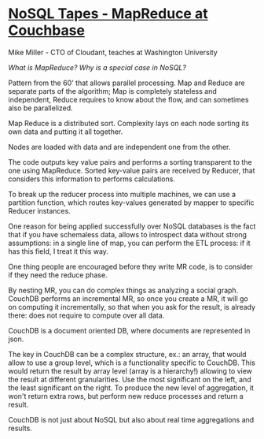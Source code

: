 # [NoSQL Tapes - MapReduce at Couchbase](http://nosqltapes.com/video/understanding-mapreduce-with-mike-miller)

Mike Miller - CTO of Cloudant, teaches at Washington University

*What is MapReduce? Why is a special case in NoSQL?*

Pattern from the 60' that allows parallel processing. Map and Reduce are separate parts of the algorithm; Map is completely stateless and independent, Reduce requires to know about the flow, and can sometimes also be parallelized.

Map Reduce is a distributed sort. Complexity lays on each node sorting its own data and putting it all together.

Nodes are loaded with data and are independent one from the other.

The code outputs key value pairs and performs a sorting transparent to the one using MapReduce. Sorted key-value pairs are received by Reducer, that considers this information to performs calculations.

To break up the reducer process into multiple machines, we can use a partition function, which routes key-values generated by mapper to specific Reducer instances.

One reason for being applied successfully over NoSQL databases is the fact that if you have schemaless data, allows to introspect data without strong assumptions: in a single line of map, you can perform the ETL process: if it has this field, I treat it this way.

One thing people are encouraged before they write MR code, is to consider if they need the reduce phase.

By nesting MR, you can do complex things as analyzing a social graph.
CouchDB performs an incremental MR, so once you create a MR, it will go on computing it incrementally, so that when you ask for the result, is already there: does not require to compute over all data.

CouchDB is a document oriented DB, where documents are represented in json.

The key in CouchDB can be a complex structure, ex.: an array, that would allow to use a group level, which is a functionality specific to CouchDB. This would return the result by array level (array is a hierarchy!) allowing to view the result at different granularities. Use the most significant on the left, and the least significant on the right. To produce the new level of aggregation, it won't return extra rows, but perform new reduce processes and return a result.

CouchDB is not just about NoSQL but also about real time aggregations and results.
